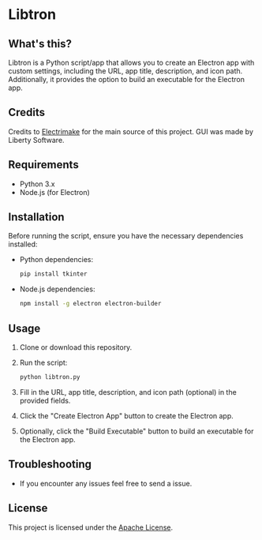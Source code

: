 # Libtron

## What's this?

Libtron is a Python script/app that allows you to create an Electron app with custom settings, including the URL, app title, description, and icon path. Additionally, it provides the option to build an executable for the Electron app.

## Credits
Credits to [Electrimake](https://github.com/colebolebole/Electrimake) for the main source of this project. GUI was made by Liberty Software.

## Requirements

- Python 3.x
- Node.js (for Electron)

## Installation

Before running the script, ensure you have the necessary dependencies installed:

- Python dependencies:
    ```bash
    pip install tkinter
    ```

- Node.js dependencies:
    ```bash
    npm install -g electron electron-builder
    ```

## Usage

1. Clone or download this repository.

2. Run the script:
    ```bash
    python libtron.py
    ```

3. Fill in the URL, app title, description, and icon path (optional) in the provided fields.

4. Click the "Create Electron App" button to create the Electron app.

5. Optionally, click the "Build Executable" button to build an executable for the Electron app.

## Troubleshooting

- If you encounter any issues feel free to send a issue.

## License

This project is licensed under the [Apache License](LICENSE).
